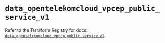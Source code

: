 # `data_opentelekomcloud_vpcep_public_service_v1`

Refer to the Terraform Registry for docs: [`data_opentelekomcloud_vpcep_public_service_v1`](https://registry.terraform.io/providers/opentelekomcloud/opentelekomcloud/1.36.41/docs/data-sources/vpcep_public_service_v1).
